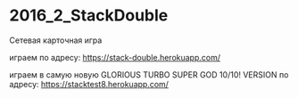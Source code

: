 # 2016_2_StackDouble
Сетевая карточная игра

играем по адресу:
https://stack-double.herokuapp.com/

играем в самую новую GLORIOUS TURBO SUPER GOD 10/10! VERSION по адресу:
https://stacktest8.herokuapp.com/

